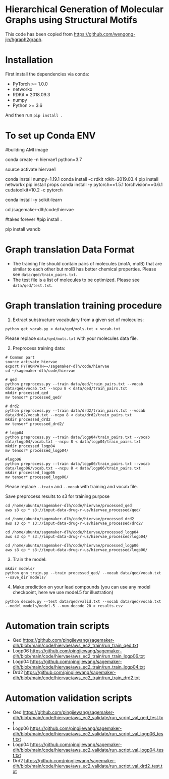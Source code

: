 # Hierarchical Generation of Molecular Graphs using Structural Motifs

This code has been copied from https://github.com/wengong-jin/hgraph2graph.



# Installation
First install the dependencies via conda:
 * PyTorch >= 1.0.0
 * networkx
 * RDKit = 2018.09.3
 * numpy
 * Python >= 3.6

And then run `pip install .`

# To set up Conda ENV
#building AMI image

conda create -n hiervae1 python=3.7

source activate hiervae1

conda install numpy=1.19.1
conda install -c rdkit rdkit=2019.03.4
pip install networkx
pip install props
conda install -y pytorch==1.5.1 torchvision==0.6.1 cudatoolkit=10.2 -c pytorch


conda install -y scikit-learn

cd /sagemaker-dlh/code/hiervae

#takes forever
#pip install .

pip install wandb

# Graph translation Data Format
* The training file should contain pairs of molecules (molA, molB) that are similar to each other but molB has better chemical properties. Please see `data/qed/train_pairs.txt`.
* The test file is a list of molecules to be optimized. Please see `data/qed/test.txt`.

# Graph translation training procedure
1. Extract substructure vocabulary from a given set of molecules:
```
python get_vocab.py < data/qed/mols.txt > vocab.txt
```
Please replace `data/qed/mols.txt` with your molecules data file.

2. Preprocess training data:
```
# Common part
source activate hiervae
export PYTHONPATH=~/sagemaker-dlh/code/hiervae
cd ~/sagemaker-dlh/code/hiervae

# qed
python preprocess.py --train data/qed/train_pairs.txt --vocab data/qed/vocab.txt --ncpu 8 < data/qed/train_pairs.txt
mkdir processed_qed
mv tensor* processed_qed/

# drd2
python preprocess.py --train data/drd2/train_pairs.txt --vocab data/drd2/vocab.txt --ncpu 8 < data/drd2/train_pairs.txt
mkdir processed_drd2
mv tensor* processed_drd2/

# logp04
python preprocess.py --train data/logp04/train_pairs.txt --vocab data/logp04/vocab.txt --ncpu 8 < data/logp04/train_pairs.txt
mkdir processed_logp04
mv tensor* processed_logp04/

#logp06
python preprocess.py --train data/logp06/train_pairs.txt --vocab data/logp06/vocab.txt --ncpu 8 < data/logp06/train_pairs.txt
mkdir processed_logp06
mv tensor* processed_logp06/
```
Please replace `--train` and `--vocab` with training and vocab file.

Save preprocess results to s3 for training purpose

```
cd /home/ubuntu/sagemaker-dlh/code/hiervae/processed_qed
aws s3 cp * s3://input-data-drug-r-us/hiervae_processed/qed/
 
cd /home/ubuntu/sagemaker-dlh/code/hiervae/processed_drd2
aws s3 cp * s3://input-data-drug-r-us/hiervae_processed/drd2/

cd /home/ubuntu/sagemaker-dlh/code/hiervae/processed_logp04
aws s3 cp * s3://input-data-drug-r-us/hiervae_processed/logp04/

cd /home/ubuntu/sagemaker-dlh/code/hiervae/processed_logp06
aws s3 cp * s3://input-data-drug-r-us/hiervae_processed/logp06/
```

3. Train the model:
```
mkdir models/
python gnn_train.py --train processed_qed/ --vocab data/qed/vocab.txt --save_dir models/ 
```

4. Make prediction on your lead compounds (you can use any model checkpoint, here we use model.5 for illustration)
```
python decode.py --test data/qed/valid.txt --vocab data/qed/vocab.txt --model models/model.5 --num_decode 20 > results.csv
```

# Automation train scripts
* Qed https://github.com/pingjiewang/sagemaker-dlh/blob/main/code/hiervae/aws_ec2_train/run_train_qed.txt
* Logp06 https://github.com/pingjiewang/sagemaker-dlh/blob/main/code/hiervae/aws_ec2_train/run_train_logp06.txt
* Logp04 https://github.com/pingjiewang/sagemaker-dlh/blob/main/code/hiervae/aws_ec2_train/run_train_logp04.txt
* Drd2 https://github.com/pingjiewang/sagemaker-dlh/blob/main/code/hiervae/aws_ec2_train/run_train_drd2.txt

# Automation validation scripts
* Qed https://github.com/pingjiewang/sagemaker-dlh/blob/main/code/hiervae/aws_ec2_validate/run_script_val_qed_test.txt
* Logp06 https://github.com/pingjiewang/sagemaker-dlh/blob/main/code/hiervae/aws_ec2_validate/run_script_val_logp06_test.txt
* Logp04 https://github.com/pingjiewang/sagemaker-dlh/blob/main/code/hiervae/aws_ec2_validate/run_script_val_logp04_test.txt
* Drd2 https://github.com/pingjiewang/sagemaker-dlh/blob/main/code/hiervae/aws_ec2_validate/run_script_val_drd2_test.txt
